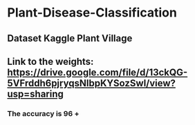 # Plant-Disease-Classification
## Dataset Kaggle Plant Village
## Link to the weights: https://drive.google.com/file/d/13ckQG-5VFrddh6pjryqsNlbpKYSozSwl/view?usp=sharing
### The accuracy is 96 +
